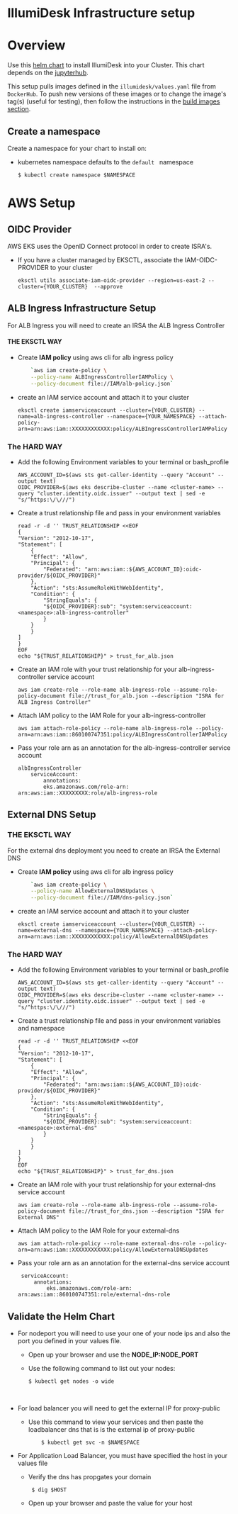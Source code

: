 # IllumiDesk Infrastructure setup


# Overview

Use this [helm chart](https://helm.sh/docs/topics/charts/) to install IllumiDesk into your Cluster. This chart depends on the [jupyterhub](https://zero-to-jupyterhub.readthedocs.io/en/latest/).

This setup pulls images defined in the `illumidesk/values.yaml` file from `DockerHub`. To push new versions of these images or to change the image's tag(s) (useful for testing), then follow the instructions in the [build images section](#build-images).  


## Create a namespace

Create a namespace for your chart to install on:
  * kubernetes namespace defaults to the ```default ``` namespace

        $ kubectl create namespace $NAMESPACE

# AWS Setup

## OIDC Provider

AWS EKS uses the OpenID Connect protocol in order to create ISRA's.

  * If you have a cluster managed by EKSCTL, associate the IAM-OIDC-PROVIDER to your cluster
    
        eksctl utils associate-iam-oidc-provider --region=us-east-2 --cluster={YOUR_CLUSTER}  --approve

## ALB Ingress Infrastructure Setup
For ALB Ingress you will need to create an IRSA the ALB Ingress Controller

#### THE EKSCTL WAY
  *  Create **IAM policy** using aws cli for alb ingress policy
        ```Bash    
            `aws iam create-policy \
            --policy-name ALBIngressControllerIAMPolicy \
            --policy-document file://IAM/alb-policy.json` 
        ```

  * create an IAM service account and attach it to your cluster
        
        eksctl create iamserviceaccount --cluster={YOUR_CLUSTER} --name=alb-ingress-controller --namespace={YOUR_NAMESPACE} --attach-policy-arn=arn:aws:iam::XXXXXXXXXXXX:policy/ALBIngressControllerIAMPolicy

### The HARD WAY
  * Add the following Environment variables to your terminal or bash_profile
        
        AWS_ACCOUNT_ID=$(aws sts get-caller-identity --query "Account" --output text)
        OIDC_PROVIDER=$(aws eks describe-cluster --name <cluster-name> --query "cluster.identity.oidc.issuer" --output text | sed -e "s/^https:\/\///")
  * Create a trust relationship file and pass in your environment variables
    
        read -r -d '' TRUST_RELATIONSHIP <<EOF
        {
        "Version": "2012-10-17",
        "Statement": [
            {
            "Effect": "Allow",
            "Principal": {
                "Federated": "arn:aws:iam::${AWS_ACCOUNT_ID}:oidc-provider/${OIDC_PROVIDER}"
            },
            "Action": "sts:AssumeRoleWithWebIdentity",
            "Condition": {
                "StringEquals": {
                "${OIDC_PROVIDER}:sub": "system:serviceaccount:<namespace>:alb-ingress-controller"
                }
            }
            }
        ]
        }
        EOF
        echo "${TRUST_RELATIONSHIP}" > trust_for_alb.json

  * Create an IAM role with your trust relationship for your alb-ingress-controller service account
        
        aws iam create-role --role-name alb-ingress-role --assume-role-policy-document file://trust_for_alb.json --description "ISRA for ALB Ingress Controller"
  * Attach IAM policy to the IAM Role for your alb-ingress-controller
        
        aws iam attach-role-policy --role-name alb-ingress-role --policy-arn=arn:aws:iam::860100747351:policy/ALBIngressControllerIAMPolicy
  
  * Pass your role arn as an annotation for the alb-ingress-controller service account
        
        albIngressController
            serviceAccount:
                annotations:
                eks.amazonaws.com/role-arn: arn:aws:iam::XXXXXXXXX:role/alb-ingress-role


## External DNS Setup

### THE EKSCTL WAY

For the external dns deployment you need to create an IRSA the External DNS
  *  Create **IAM policy** using aws cli for alb ingress policy
        ```Bash    
            `aws iam create-policy \
            --policy-name AllowExternalDNSUpdates \
            --policy-document file://IAM/dns-policy.json` 
        ```
  * create an IAM service account and attach it to your cluster
        
        eksctl create iamserviceaccount --cluster={YOUR_CLUSTER} --name=external-dns --namespace={YOUR_NAMESPACE} --attach-policy-arn=arn:aws:iam::XXXXXXXXXXXX:policy/AllowExternalDNSUpdates

### The HARD WAY
  * Add the following Environment variables to your terminal or bash_profile
        
        AWS_ACCOUNT_ID=$(aws sts get-caller-identity --query "Account" --output text)
        OIDC_PROVIDER=$(aws eks describe-cluster --name <cluster-name> --query "cluster.identity.oidc.issuer" --output text | sed -e "s/^https:\/\///")
  * Create a trust relationship file and pass in your environment variables and namespace
    
        read -r -d '' TRUST_RELATIONSHIP <<EOF
        {
        "Version": "2012-10-17",
        "Statement": [
            {
            "Effect": "Allow",
            "Principal": {
                "Federated": "arn:aws:iam::${AWS_ACCOUNT_ID}:oidc-provider/${OIDC_PROVIDER}"
            },
            "Action": "sts:AssumeRoleWithWebIdentity",
            "Condition": {
                "StringEquals": {
                "${OIDC_PROVIDER}:sub": "system:serviceaccount:<namespace>:external-dns"
                }
            }
            }
        ]
        }
        EOF
        echo "${TRUST_RELATIONSHIP}" > trust_for_dns.json

  * Create an IAM role with your trust relationship for your external-dns service account
        
        aws iam create-role --role-name alb-ingress-role --assume-role-policy-document file://trust_for_dns.json --description "ISRA for External DNS"
  
  * Attach IAM policy to the IAM Role for your external-dns
        
        aws iam attach-role-policy --role-name external-dns-role --policy-arn=arn:aws:iam::XXXXXXXXXXXX:policy/AllowExternalDNSUpdates

 * Pass your role arn as an annotation for the external-dns service account

        serviceAccount:
            annotations:
                eks.amazonaws.com/role-arn: arn:aws:iam::860100747351:role/external-dns-role

## Validate the Helm Chart

* For nodeport you will need to use your one of your node ips and also the port you defined in your values file. 
  * Open up your browser and use the **NODE_IP:NODE_PORT**
  * Use the following command to list out your nodes:
        
        $ kubectl get nodes -o wide 
          

* For load balancer you will need to get the external IP for proxy-public 
  * Use this command to view your services and then paste the loadbalancer dns that is is the external ip of proxy-public

            $ kubectl get svc -n $NAMESPACE

* For Application Load Balancer, you must have specified the host in your values file
    *  Verify the dns has propgates your domain

            $ dig $HOST 

    * Open up your browser and paste the value for your host






